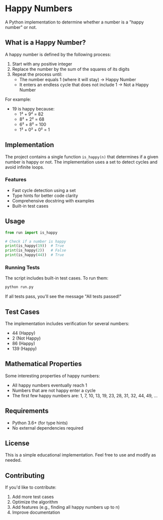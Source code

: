 # Happy Numbers

A Python implementation to determine whether a number is a "happy number" or not.

## What is a Happy Number?

A happy number is defined by the following process:
1. Start with any positive integer
2. Replace the number by the sum of the squares of its digits
3. Repeat the process until:
   - The number equals 1 (where it will stay) → Happy Number
   - It enters an endless cycle that does not include 1 → Not a Happy Number

For example:
- 19 is happy because:
  - 1² + 9² = 82
  - 8² + 2² = 68
  - 6² + 8² = 100
  - 1² + 0² + 0² = 1

## Implementation

The project contains a single function `is_happy(n)` that determines if a given number is happy or not. The implementation uses a set to detect cycles and avoid infinite loops.

### Features

- Fast cycle detection using a set
- Type hints for better code clarity
- Comprehensive docstring with examples
- Built-in test cases

## Usage

```python
from run import is_happy

# Check if a number is happy
print(is_happy(19))  # True
print(is_happy(2))   # False
print(is_happy(44))  # True
```

### Running Tests

The script includes built-in test cases. To run them:

```bash
python run.py
```

If all tests pass, you'll see the message "All tests passed!"

## Test Cases

The implementation includes verification for several numbers:
- 44 (Happy)
- 2 (Not Happy)
- 86 (Happy)
- 139 (Happy)

## Mathematical Properties

Some interesting properties of happy numbers:
- All happy numbers eventually reach 1
- Numbers that are not happy enter a cycle
- The first few happy numbers are: 1, 7, 10, 13, 19, 23, 28, 31, 32, 44, 49, ...

## Requirements

- Python 3.6+ (for type hints)
- No external dependencies required

## License

This is a simple educational implementation. Feel free to use and modify as needed.

## Contributing

If you'd like to contribute:
1. Add more test cases
2. Optimize the algorithm
3. Add features (e.g., finding all happy numbers up to n)
4. Improve documentation
